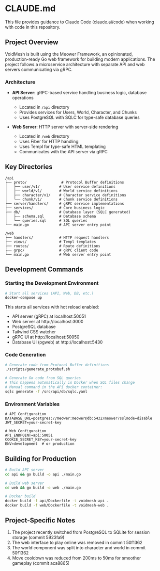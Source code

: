 # CLAUDE.md

This file provides guidance to Claude Code (claude.ai/code) when working with code in this repository.

## Project Overview

VoidMesh is built using the Meower Framework, an opinionated, production-ready Go web framework for building modern applications. The project follows a microservice architecture with separate API and web servers communicating via gRPC.

### Architecture

- **API Server**: gRPC-based service handling business logic, database operations
  - Located in `/api` directory
  - Provides services for Users, World, Character, and Chunks
  - Uses PostgreSQL with SQLC for type-safe database queries

- **Web Server**: HTTP server with server-side rendering
  - Located in `/web` directory
  - Uses Fiber for HTTP handling
  - Uses Templ for type-safe HTML templating
  - Communicates with the API server via gRPC

## Key Directories

```
/api
├── proto/                # Protocol Buffer definitions
│   ├── user/v1/         # User service definitions
│   ├── world/v1/        # World service definitions
│   ├── character/v1/    # Character service definitions
│   └── chunk/v1/        # Chunk service definitions
├── server/handlers/     # gRPC service implementations
├── services/            # Core business logic
├── db/                  # Database layer (SQLC generated)
│   ├── schema.sql       # Database schema
│   └── queries.sql      # SQL queries
└── main.go              # API server entry point

/web
├── handlers/            # HTTP request handlers
├── views/               # Templ templates
├── routes/              # Route definitions
├── grpc/                # gRPC client code
└── main.go              # Web server entry point
```

## Development Commands

### Starting the Development Environment

```bash
# Start all services (API, Web, DB, etc.)
docker-compose up
```

This starts all services with hot reload enabled:
- API server (gRPC) at localhost:50051
- Web server at http://localhost:3000
- PostgreSQL database
- Tailwind CSS watcher
- gRPC UI at http://localhost:50050
- Database UI (pgweb) at http://localhost:5430

### Code Generation

```bash
# Generate code from Protocol Buffer definitions
./scripts/generate_protobuf.sh

# Generate Go code from SQL queries
# This happens automatically in Docker when SQL files change
# Manual command in the API docker container:
sqlc generate -f /src/api/db/sqlc.yaml
```

### Environment Variables

```
# API Configuration
DATABASE_URL=postgres://meower:meower@db:5432/meower?sslmode=disable
JWT_SECRET=your-secret-key

# Web Configuration
API_ENDPOINT=api:50051
COOKIE_SECRET_KEY=your-secret-key
ENV=development  # or production
```

## Building for Production

```bash
# Build API server
cd api && go build -o api ./main.go

# Build web server
cd web && go build -o web ./main.go

# Docker build
docker build -f api/Dockerfile -t voidmesh-api .
docker build -f web/Dockerfile -t voidmesh-web .
```

## Project-Specific Notes

1. The project recently switched from PostgreSQL to SQLite for session storage (commit 5923fa9)
2. The web interface to play online was removed in commit 50f1362
3. The world component was split into character and world in commit 50f1362
4. Move cooldown was reduced from 200ms to 50ms for smoother gameplay (commit aca8865)